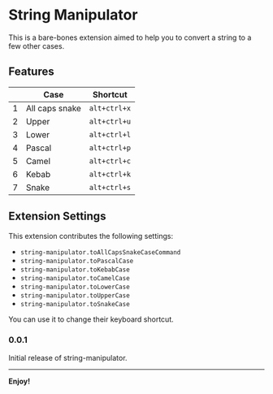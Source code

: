 # String Manipulator

This is a bare-bones extension aimed to help you to convert a string to a few other cases.

## Features

|     | Case            | Shortcut     |
| --- | --------------- | ------------ |
| 1   | All caps snake  | `alt+ctrl+x` |
| 2   | Upper           | `alt+ctrl+u` |
| 3   | Lower           | `alt+ctrl+l` |
| 4   | Pascal          | `alt+ctrl+p` |
| 5   | Camel           | `alt+ctrl+c` |
| 6   | Kebab           | `alt+ctrl+k` |
| 7   | Snake           | `alt+ctrl+s` |

## Extension Settings

This extension contributes the following settings:

- `string-manipulator.toAllCapsSnakeCaseCommand`
- `string-manipulator.toPascalCase`
- `string-manipulator.toKebabCase`
- `string-manipulator.toCamelCase`
- `string-manipulator.toLowerCase`
- `string-manipulator.toUpperCase`
- `string-manipulator.toSnakeCase`

You can use it to change their keyboard shortcut.

<!-- ## Release Notes

Users appreciate release notes as you update your extension. -->

### 0.0.1

Initial release of string-manipulator.

---

**Enjoy!**
